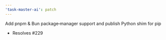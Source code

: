 ```yaml
---
'task-master-ai': patch
---
```


Add pnpm & Bun package‑manager support and publish Python shim for pip
- Resolves #229